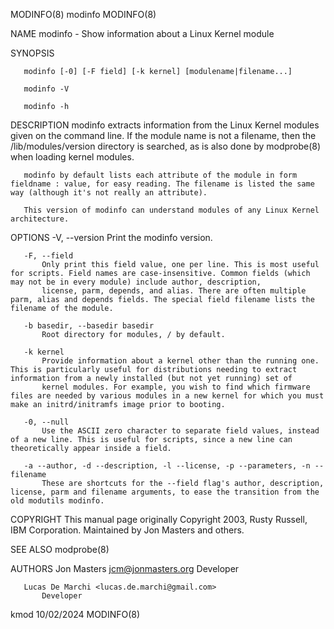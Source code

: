 MODINFO(8)                                                                                        modinfo                                                                                        MODINFO(8)

NAME
       modinfo - Show information about a Linux Kernel module

SYNOPSIS

       modinfo [-0] [-F field] [-k kernel] [modulename|filename...]

       modinfo -V

       modinfo -h

DESCRIPTION
       modinfo extracts information from the Linux Kernel modules given on the command line. If the module name is not a filename, then the /lib/modules/version directory is searched, as is also done by
       modprobe(8) when loading kernel modules.

       modinfo by default lists each attribute of the module in form fieldname : value, for easy reading. The filename is listed the same way (although it's not really an attribute).

       This version of modinfo can understand modules of any Linux Kernel architecture.

OPTIONS
       -V, --version
           Print the modinfo version.

       -F, --field
           Only print this field value, one per line. This is most useful for scripts. Field names are case-insensitive. Common fields (which may not be in every module) include author, description,
           license, parm, depends, and alias. There are often multiple parm, alias and depends fields. The special field filename lists the filename of the module.

       -b basedir, --basedir basedir
           Root directory for modules, / by default.

       -k kernel
           Provide information about a kernel other than the running one. This is particularly useful for distributions needing to extract information from a newly installed (but not yet running) set of
           kernel modules. For example, you wish to find which firmware files are needed by various modules in a new kernel for which you must make an initrd/initramfs image prior to booting.

       -0, --null
           Use the ASCII zero character to separate field values, instead of a new line. This is useful for scripts, since a new line can theoretically appear inside a field.

       -a --author, -d --description, -l --license, -p --parameters, -n --filename
           These are shortcuts for the --field flag's author, description, license, parm and filename arguments, to ease the transition from the old modutils modinfo.

COPYRIGHT
       This manual page originally Copyright 2003, Rusty Russell, IBM Corporation. Maintained by Jon Masters and others.

SEE ALSO
       modprobe(8)

AUTHORS
       Jon Masters <jcm@jonmasters.org>
           Developer

       Lucas De Marchi <lucas.de.marchi@gmail.com>
           Developer

kmod                                                                                             10/02/2024                                                                                      MODINFO(8)
